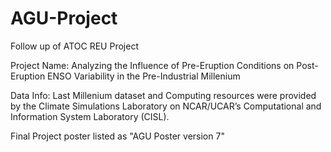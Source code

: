 # AGU-Project

Follow up of ATOC REU Project

Project Name: Analyzing the Influence of Pre-Eruption Conditions on Post-Eruption ENSO Variability in the Pre-Industrial Millenium

Data Info: Last Millenium dataset and Computing resources were provided by the Climate Simulations Laboratory on NCAR/UCAR’s Computational and Information System Laboratory (CISL).

Final Project poster listed as "AGU Poster version 7"
